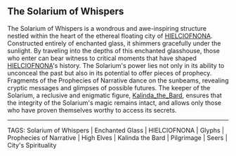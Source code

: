 ## The Solarium of Whispers

The Solarium of Whispers is a wondrous and awe-inspiring structure nestled within the heart of the ethereal floating city of [HIELCIOFNONA](HIELCIOFNONA.md). Constructed entirely of enchanted glass, it shimmers gracefully under the sunlight. By traveling into the depths of this enchanted glasshouse, those who enter can bear witness to critical moments that have shaped [HIELCIOFNONA](HIELCIOFNONA.md)'s history. The Solarium's power lies not only in its ability to unconceal the past but also in its potential to offer pieces of prophecy. Fragments of the Prophecies of Narrative dance on the sunbeams, revealing cryptic messages and glimpses of possible futures. The keeper of the Solarium, a reclusive and enigmatic figure, [Kalinda_the_Bard](../People/Kalinda_the_Bard.md), ensures that the integrity of the Solarium's magic remains intact, and allows only those who have proven themselves worthy to access its secrets.

---
TAGS: Solarium of Whispers | Enchanted Glass | HIELCIOFNONA | Glyphs | Prophecies of Narrative | High Elves | Kalinda the Bard | Pilgrimage | Seers | City's Spirituality

